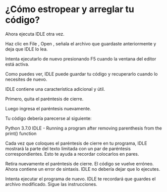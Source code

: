 # ¿Cómo estropear y arreglar tu código?
Ahora ejecuta IDLE otra vez.

Haz clic en File , Open , señala el archivo que guardaste anteriormente y deja que IDLE lo lea.

Intenta ejecutarlo de nuevo presionando F5 cuando la ventana del editor está activa.

Como puedes ver, IDLE puede guardar tu código y recuperarlo cuando lo necesites de nuevo.

IDLE contiene una característica adicional y útil.

Primero, quita el paréntesis de cierre.

Luego ingresa el paréntesis nuevamente.


Tu código debería parecerse al siguiente:

Python 3.7.0 IDLE - Running a program after removing parenthesis from the print() function

Cada vez que coloques el paréntesis de cierre en tu programa, IDLE mostrará la parte del texto limitada con un par de paréntesis correspondientes. Esto te ayuda a recordar colocarlos en pares.

Retira nuevamente el paréntesis de cierre. El código se vuelve erróneo. Ahora contiene un error de sintaxis. IDLE no debería dejar que lo ejecutes.

Intenta ejecutar el programa de nuevo. IDLE te recordará que guardes el archivo modificado. Sigue las instrucciones.

